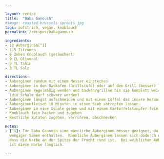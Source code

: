 ```yaml
---

layout: recipe
title:  "Baba Ganoush"
#image: roasted-brussels-sprouts.jpg
tags: aufstrich, vegan, knoblauch
permalink: /recipes/babaganoush

ingredients:
- 12 Auberginen[^1]
- 1.5 Zitronen
- 6 Zehen Knoblauch (geräuchert)
- 9 EL Olivenöl
- 9 TL Tahin
- 3 TL Salz

directions:
- Auberginen rundum mit einem Messer einstechen
- Auberginen in den Backofen (Grillstufe) oder auf den Grill (besser) legen
- Auberginen regelmäßig wenden und backen/grillen bis sie komplett weich sind
  (die Schale darf schwarz werden)
- Auberginen längst aufschneiden und mit einem Löffel das innere herauslöffeln
- Auberginenfleisch 10 Minuten in einem Sieb abtropfen lassen
- Auberginen in eine Schale geben und mit einem Kartoffelstampfer fein stampfen
- Knoblauch fein hacken und zugeben
- Restliche Zutaten zugeben, verrühren, abschmecken

notes:
- [^1]: Für Baba Ganoush sind männliche Auberginen besser geeignet, da sie
  wengiger Samen enthalten.  Männliche Auberginen lassen sich dadurch erkennen,
  dass die Narbe an der Spitze der Frucht rund ist.  Bei weiblichen Auberginen
  ist diese Narbe länglich.

---
```



